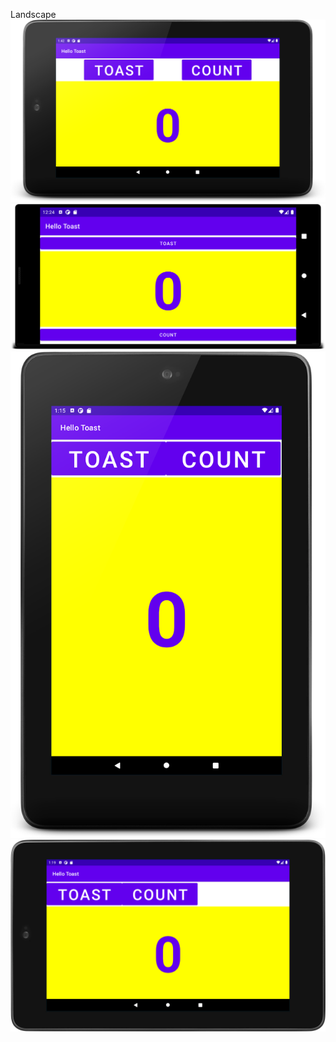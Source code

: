 Landscape
![screenshot of tablet](challenge.png)
![screenshot of tablet](task1.png)
![screenshot of tablet](task1.1.png)
![screenshot of tablet](task1.2.png)
